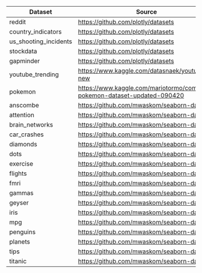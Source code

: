 | Dataset               | Source                                                                    |
| --------------------- | ------------------------------------------------------------------------- |
| reddit                | https://github.com/plotly/datasets                                        |
| country_indicators    | https://github.com/plotly/datasets                                        |
| us_shooting_incidents | https://github.com/plotly/datasets                                        |
| stockdata             | https://github.com/plotly/datasets                                        |
| gapminder             | https://github.com/plotly/datasets                                        |
| youtube_trending      | https://www.kaggle.com/datasnaek/youtube-new                              |
| pokemon               | https://www.kaggle.com/mariotormo/complete-pokemon-dataset-updated-090420 |
| anscombe              | https://github.com/mwaskom/seaborn-data                                   |
| attention             | https://github.com/mwaskom/seaborn-data                                   |
| brain_networks        | https://github.com/mwaskom/seaborn-data                                   |
| car_crashes           | https://github.com/mwaskom/seaborn-data                                   |
| diamonds              | https://github.com/mwaskom/seaborn-data                                   |
| dots                  | https://github.com/mwaskom/seaborn-data                                   |
| exercise              | https://github.com/mwaskom/seaborn-data                                   |
| flights               | https://github.com/mwaskom/seaborn-data                                   |
| fmri                  | https://github.com/mwaskom/seaborn-data                                   |
| gammas                | https://github.com/mwaskom/seaborn-data                                   |
| geyser                | https://github.com/mwaskom/seaborn-data                                   |
| iris                  | https://github.com/mwaskom/seaborn-data                                   |
| mpg                   | https://github.com/mwaskom/seaborn-data                                   |
| penguins              | https://github.com/mwaskom/seaborn-data                                   |
| planets               | https://github.com/mwaskom/seaborn-data                                   |
| tips                  | https://github.com/mwaskom/seaborn-data                                   |
| titanic               | https://github.com/mwaskom/seaborn-data                                   |

